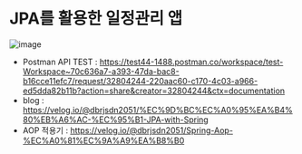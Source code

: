 # JPA를 활용한 일정관리 앱

![image](https://github.com/user-attachments/assets/92485586-fb02-4d32-b024-d31cb6f3bec5)


- Postman API TEST : https://test44-1488.postman.co/workspace/test-Workspace~70c636a7-a393-47da-bac8-b16cce11efc7/request/32804244-220aac60-c170-4c03-a966-ed5dda82b11b?action=share&creator=32804244&ctx=documentation
- blog : https://velog.io/@dbrjsdn2051/%EC%9D%BC%EC%A0%95%EA%B4%80%EB%A6%AC-%EC%95%B1-JPA-with-Spring
- AOP 적용기 : https://velog.io/@dbrjsdn2051/Spring-Aop-%EC%A0%81%EC%9A%A9%EA%B8%B0
